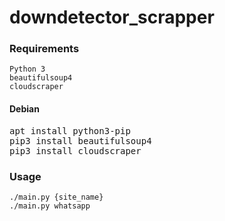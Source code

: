 # downdetector_scrapper

### Requirements
```
Python 3
beautifulsoup4
cloudscraper
```
#### Debian ####
<pre>apt install python3-pip
pip3 install beautifulsoup4
pip3 install cloudscraper</pre>

### Usage
```
./main.py {site_name}
./main.py whatsapp
```
